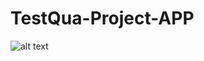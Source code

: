 # TestQua-Project-APP

![alt text](http://https://github.com/GRWolfy/TestQua-Project-APP-/blob/master/TestQua%20project.gif/to/TestQua%20project.gif)
